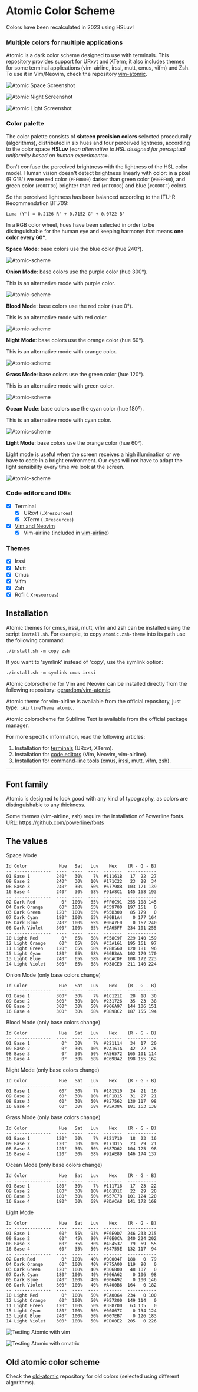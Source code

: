 # Atomic Color Scheme

Colors have been recalculated in 2023 using HSLuv!

### Multiple colors for multiple applications

Atomic is a dark color scheme designed to use with terminals. This repository provides support for URxvt and XTerm; it also includes themes for some terminal applications (vim-airline, irssi, mutt, cmus, vifm) and Zsh. To use it in Vim/Neovim, check the repository [vim-atomic](https://github.com/gerardbm/vim-atomic).

![Atomic Space Screenshot](https://github.com/gerardbm/atomic/blob/master/img/screenshots/Atomic-Space-Screenshot.png)

![Atomic Night Screenshot](https://github.com/gerardbm/atomic/blob/master/img/screenshots/Atomic-Night-Screenshot.png)

![Atomic Light Screenshot](https://github.com/gerardbm/atomic/blob/master/img/screenshots/Atomic-Light-Screenshot.png)

### Color palette

The color palette consists of **sixteen precision colors** selected procedurally (algorithms), distributed in six hues and four perceived lightness, according to the color space **HSLuv** («_an alternative to HSL designed for perceptual uniformity based on human experiments_».

Don't confuse the perceived brightness with the lightness of the HSL color model. Human vision doesn't detect brightness linearly with color: in a pixel (R'G'B') we see red color (`#FF0000`) darker than green color (`#00FF00`), and green color (`#00FF00`) brighter than red (`#FF0000`) and blue (`#0000FF`) colors.

So the perceived lightness has been balanced according to the ITU-R Recommendation BT.709:

`Luma (Y') = 0.2126 R' + 0.7152 G' + 0.0722 B'`

In a RGB color wheel, hues have been selected in order to be distinguishable for the human eye and keeping harmony: that means **one color every 60°**.

**Space Mode**: base colors use the blue color (hue 240°).

![Atomic-scheme](https://github.com/gerardbm/Atomic/blob/master/img/atomic-space-mc.png)

**Onion Mode**: base colors use the purple color (hue 300°).

This is an alternative mode with purple color.

![Atomic-scheme](https://github.com/gerardbm/Atomic/blob/master/img/atomic-onion-mc.png)

**Blood Mode**: base colors use the red color (hue 0°).

This is an alternative mode with red color.

![Atomic-scheme](https://github.com/gerardbm/Atomic/blob/master/img/atomic-blood-mc.png)

**Night Mode**: base colors use the orange color (hue 60°).

This is an alternative mode with orange color.

![Atomic-scheme](https://github.com/gerardbm/Atomic/blob/master/img/atomic-night-mc.png)

**Grass Mode**: base colors use the green color (hue 120°).

This is an alternative mode with green color.

![Atomic-scheme](https://github.com/gerardbm/Atomic/blob/master/img/atomic-grass-mc.png)

**Ocean Mode**: base colors use the cyan color (hue 180°).

This is an alternative mode with cyan color.

![Atomic-scheme](https://github.com/gerardbm/Atomic/blob/master/img/atomic-ocean-mc.png)

**Light Mode**: base colors use the orange color (hue 60°).

Light mode is useful when the screen receives a high illumination or we have to code in a bright environment. Our eyes will not have to adapt the light sensibility every time we look at the screen.

![Atomic-scheme](https://github.com/gerardbm/Atomic/blob/master/img/atomic-light-mc.png)

### Code editors and IDEs

- [x] Terminal
	- [x] URxvt (`.Xresources`)
	- [x] XTerm (`.Xresources`)
- [x] [Vim and Neovim](https://github.com/gerardbm/vim-atomic)
	- [x] Vim-airline (included in [vim-airline](https://github.com/vim-airline/vim-airline))

### Themes

- [x] Irssi
- [x] Mutt
- [x] Cmus
- [x] Vifm
- [x] Zsh
- [x] Rofi (`.Xresources`)

## Installation

Atomic themes for cmus, irssi, mutt, vifm and zsh can be installed using the script `install.sh`. For example, to copy `atomic.zsh-theme` into its path use the following command:

`./install.sh -m copy zsh`

If you want to 'symlink' instead of 'copy', use the symlink option:

`./install.sh -m symlink cmus irssi`

Atomic colorscheme for Vim and Neovim can be installed directly from the following repository: [gerardbm/vim-atomic](https://github.com/gerardbm/vim-atomic).

Atomic theme for vim-airline is available from the official repository, just type: `:AirlineTheme atomic`.

Atomic colorscheme for Sublime Text is available from the official package manager.

For more specific information, read the following articles:

1. Installation for [terminals](https://github.com/gerardbm/atomic/blob/master/INSTALL_TERM.md) (URxvt, XTerm).
2. Installation for [code editors](https://github.com/gerardbm/atomic/blob/master/INSTALL_EDITORS.md) (Vim, Neovim, vim-airline).
3. Installation for [command-line tools](https://github.com/gerardbm/atomic/blob/master/INSTALL_TOOLS.md) (cmus, irssi, mutt, vifm, zsh).

- - -

## Font family

Atomic is designed to look good with any kind of typography, as colors are distinguishable to any thickness.

Some themes (vim-airline, zsh) require the installation of Powerline fonts.
URL: https://github.com/powerline/fonts

## The values

Space Mode

```
Id Color            Hue   Sat   Luv    Hex    (R - G - B)
-- --------------  ----  ----  ----  -------  -----------
01 Base 1          240°   30%    7%  #11161B   17  22  27
09 Base 2          240°   30%   10%  #171C22   23  28  34
08 Base 3          240°   30%   50%  #67798B  103 121 139
16 Base 4          240°   30%   68%  #91A8C1  145 168 193
-- --------------  ----  ----  ----  -------  -----------
02 Dark Red          0°  100%   65%  #FF6C91  255 108 145
04 Dark Orange      60°  100%   65%  #C59700  197 151   0
03 Dark Green      120°  100%   65%  #55B300   85 179   0
07 Dark Cyan       180°  100%   65%  #00B1A4    0 177 164
05 Dark Blue       240°  100%   65%  #00A7F0    0 167 240
06 Dark Violet     300°  100%   65%  #EA65FF  234 101 255
-- --------------  ----  ----  ----  -------  -----------
10 Light Red         0°   65%   68%  #E58C9F  229 140 159
12 Light Orange     60°   65%   68%  #C3A161  195 161  97
11 Light Green     120°   65%   68%  #78B560  120 181  96
15 Light Cyan      180°   65%   68%  #66B3AA  102 179 170
13 Light Blue      240°   65%   68%  #6CACDF  108 172 223
14 Light Violet    300°   65%   68%  #D38CE0  211 140 224
```

Onion Mode (only base colors change)

```
Id Color            Hue   Sat   Luv    Hex    (R - G - B)
-- --------------  ----  ----  ----  -------  -----------
01 Base 1          300°   30%    7%  #1C121E   28  18  30
09 Base 2          300°   30%   10%  #231726   35  23  38
08 Base 3          300°   30%   50%  #906A97  144 106 151
16 Base 4          300°   30%   68%  #BB9BC2  187 155 194
```

Blood Mode (only base colors change)

```
Id Color            Hue   Sat   Luv    Hex    (R - G - B)
-- --------------  ----  ----  ----  -------  -----------
01 Base 1            0°   30%    7%  #221114   34  17  20
09 Base 2            0°   30%   10%  #2A161A   42  22  26
08 Base 3            0°   30%   50%  #A56572  165 101 114
16 Base 4            0°   30%   68%  #C69BA2  198 155 162
```

Night Mode (only base colors change)

```
Id Color            Hue   Sat   Luv    Hex    (R - G - B)
-- --------------  ----  ----  ----  -------  -----------
01 Base 1           60°   30%    7%  #181510   24  21  16
09 Base 2           60°   30%   10%  #1F1B15   31  27  21
08 Base 3           60°   30%   50%  #827562  130 117  98
16 Base 4           60°   30%   68%  #B5A38A  181 163 138
```

Grass Mode (only base colors change)

```
Id Color            Hue   Sat   Luv    Hex    (R - G - B)
-- --------------  ----  ----  ----  -------  -----------
01 Base 1          120°   30%    7%  #121710   18  23  16
09 Base 2          120°   30%   10%  #171D15   23  29  21
08 Base 3          120°   30%   50%  #687D62  104 125  98
16 Base 4          120°   30%   68%  #92AE89  146 174 137
```

Ocean Mode (only base colors change)

```
Id Color            Hue   Sat   Luv    Hex    (R - G - B)
-- --------------  ----  ----  ----  -------  -----------
01 Base 1          180°   30%    7%  #111716   17  23  22
09 Base 2          180°   30%   10%  #161D1C   22  29  28
08 Base 3          180°   30%   50%  #657C78  101 124 120
16 Base 4          180°   30%   68%  #8DACA8  141 172 168
```

Light Mode

```
Id Color            Hue   Sat   Luv    Hex    (R - G - B)
-- --------------  ----  ----  ----  -------  -----------
01 Base 1           60°   55%   93%  #F6E9D7  246 233 215
09 Base 2           60°   45%   90%  #F0E0CA  240 224 202
08 Base 3           60°   35%   30%  #4F4537   79  69  55
16 Base 4           60°   35%   50%  #84755E  132 117  94
-- --------------  ----  ----  ----  -------  -----------
02 Dark Red          0°  100%   40%  #BC004F  188   0  79
04 Dark Orange      60°  100%   40%  #775A00  119  90   0
03 Dark Green      120°  100%   40%  #306B00   48 107   0
07 Dark Cyan       180°  100%   40%  #006A62    0 106  98
05 Dark Blue       240°  100%   40%  #006492    0 100 146
06 Dark Violet     300°  100%   40%  #A400B6  164   0 182
-- --------------  ----  ----  ----  -------  -----------
10 Light Red         0°  100%   50%  #EA0064  234   0 100
12 Light Orange     60°  100%   50%  #957200  149 114   0
11 Light Green     120°  100%   50%  #3F8700   63 135   0
15 Light Cyan      180°  100%   50%  #00867C    0 134 124
13 Light Blue      240°  100%   50%  #007EB7    0 126 183
14 Light Violet    300°  100%   50%  #CD00E2  205   0 226
```

![Testing Atomic with vim](https://github.com/gerardbm/atomic/blob/master/img/screenshots/vim.png)

![Testing Atomic with cmatrix](https://github.com/gerardbm/atomic/blob/master/img/screenshots/cmatrix.png)

## Old atomic color scheme

Check the [old-atomic](https://github.com/gerardbm/old-atomic) repository for old colors (selected using different algorithms).
